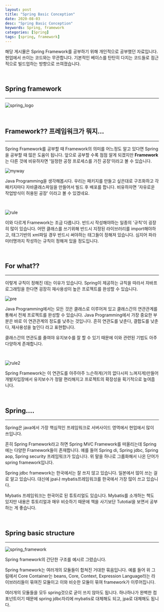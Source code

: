 ```yaml
---
layout: post
title: "Spring Basic Conception"
date: 2020-08-03
desc: "Spring Basic Conception"
keywords: Spring, framework
categories: [Spring]
tags: [spring, framework]
---
```


해당 게시물은 Spring Framework를 공부하기 위해 개인적으로 공부했던 자료입니다. 현업에서 쓰이는 코드와는 무관합니다. 기본적인 베이스를 탄탄히 다지는 코드들로 점근적으로 빌드업하는 방향으로 쓰여졌습니다. 

<br>

## Spring framework

___

![spring_logo](/static/assets/img/blog/spring/spring_logo.png)

<br> 

## Framework?? 프레임워크가 뭐지... 

___

Spring Framework를 공부할 때 Framework의 의미를 어느정도 알고 있다면 Spring을 공부할 때 많은 도움이 됩니다. 앞으로 공부할 수록 점점 알게 되겠지만 **Framework**는 다른 것에 비유하자면 '일정한 공정 프로세스를 가진 공장'이라고 볼 수 있습니다. 

![myway](/static/assets/img/blog/spring/myway.png)

Java Programming을 생각해봅시다. 우리는 패키지를 만들고 싶은대로 구조화하고 각 패키지마다 자바클래스파일을 만들어서 빌드 후 배포를 합니다. 비유하자면 '자유로운 작업방식이 허용된 공장' 이라고 볼 수 있겠네요. 

<br>

![rule](/static/assets/img/blog/spring/rule.png)

이와 다르게 Framework는 조금 다릅니다. 반드시 작성해야하는 일종의 '규칙'이 굉장히 많이 있습니다. 어떤 클래스를 쓰기위해 반드시 지정된 라이브러리를 import해야하고, 태그기반의 xml파일 경우 반드시 써야하는 태그들이 정해져 있습니다. 심지어 파라미터명까지 작성하는 규칙이 정해져 있을 정도입니다. 

<br>

## For what??

___

이렇게 규칙이 정해진 데는 이유가 있습니다. Spring이 제공하는 규칙을 따라서 자바프로그래밍을 한다면 굉장히 재사용성이 높은 프로젝트를 완성할 수 있습니다. 

![pre](/static/assets/img/blog/spring/pre.png)

Java Programming에서는 모든 것은 클래스로 이루어져 있고 클래스간의 연관관계를 통해서 전체 프로젝트를 완성할 수 있습니다. Java Programming에서 가장 중요한 부분은 바로 이 연관관계의 정도를 낮추는 것입니다. 흔히 연관도를 낮춘다, 결합도를 낮춘다, 재사용성을 높인다 라고 표현합니다.  

클래스간의 연관도를 줄여야 유지보수를 잘 할 수 있기 때문에 이와 관련된 기법도 아주 다양하게 존재합니다. 

<br>

![rule2](/static/assets/img/blog/spring/rule2.png)

Spring Framework는 이 연관도를 아주아주 느슨하게(거의 없다시피 느껴지게)만들어 개발자입장에서 유지보수가 정말 편리해지고 프로젝트의 확장성을 획기적으로 높여줍니다. 

<br>

## Spring....

___

Spring은 java에서 가장 핵심적인 프레임워크로 서버사이드 영역에서 현업에서 많이 쓰입니다. 

흔히 Spring Framework라고 하면 Spring MVC Framework를 떠올리는데 Spring에는 다양한 Framework들이 존재합니다. 예를 들어 Spring di, Spring jdbc, Spring aop, Spring security 프레임워크가 있습니다. 위 말을 하나로 그룹화해서 나온 단어가 spring framework입니다.

Spring jdbc framework는 한국에서는 잘 쓰지 않고 있습니다. 일본에서 많이 쓰는 걸로 알고 있습니다. 대신에 jpa나 mybatis프레임워크를 한국에서 가장 많이 쓰고 있습니다. 

Mybatis 프레임워크는 한국어로 된 튜토리얼도 있습니다. Mybatis를 소개하는 책도 있지만 내용은 튜토리얼과 매우 비슷하기 때문에 책을 사기보단 Tutotial을 보면서 공부하는 게 좋습니다. 

<br>

## Spring basic structure

___

![spring_framework](/static/assets/img/blog/spring/spring_framework.png)

Spring framework의 간단한 구조를 예시르 그렸습니다.

Spring framework는 여러개의 모듈들이 합쳐진 거대한 묶음입니다. 예를 들어 위 그림에서 Core Container는 beans, Core, Context, Expression Language라는 라이브러리들이 묶여진 모듈이고 이와 비슷한 모듈이 묶여 framework가 이루어집니다. 

여러개의 모듈들을 모두 spring것으로 굳이 쓰지 않아도 됩니다. 하나하나가 완벽한 컴포넌트이기 때문에   spring jdbc자리에 mybatis로 대체해도 되고, jpa로 대체해도 됩니다.
